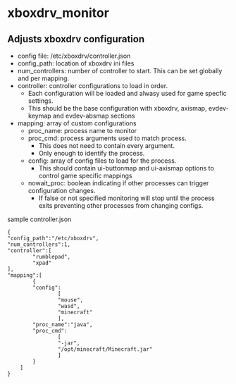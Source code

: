 # xboxdrv_monitor
## Adjusts xboxdrv configuration

- config file: /etc/xboxdrv/controller.json
- config_path: location of xboxdrv ini files
- num_controllers: number of controller to start. This can be set globally and per mapping.
- controller: controller configurations to load in order. 
  - Each configuration will be loaded and alwasy used for game specfic settings.
  - This should be the base configuration with xboxdrv, axismap, evdev-keymap and evdev-absmap sections
- mapping: array of custom configurations
  - proc_name: process name to monitor
  - proc_cmd: process arguments used to match process. 
    - This does not need to contain every argument. 
    - Only enough to identify the process.
   - config: array of config files to load for the process. 
     - This should contain ui-buttonmap and ui-axismap options to control game specific mappings
   - nowait_proc: boolean indicating if other processes can trigger configuration changes. 
     - If false or not specified monitoring will stop until the process exits preventing other processes from changing configs.

sample controller.json

```
{
"config_path":"/etc/xboxdrv",
"num_controllers":1,
"controller":[
        "rumblepad",
        "xpad"
],
"mapping":[
        {
        "config":
                [
                "mouse",
                "wasd",
                "minecraft"
                ],
        "proc_name":"java",
        "proc_cmd":
                [
                "-jar",
                "/opt/minecraft/Minecraft.jar"
                ]
        }
    ]
}
```
